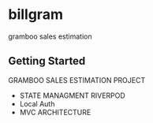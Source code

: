 # billgram

gramboo sales estimation

## Getting Started


GRAMBOO SALES ESTIMATION PROJECT 
<ul>
  <li>STATE MANAGMENT RIVERPOD</li>
  <li>Local Auth</li>
  <li>MVC ARCHITECTURE</li>
</ul>
